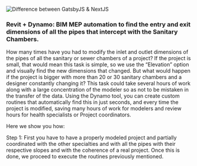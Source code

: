 ![Difference between GatsbyJS & NextJS](/images/blog-image-5.jpg)

### Revit + Dynamo: BIM MEP automation to find the entry and exit dimensions of all the pipes that intercept with the Sanitary Chambers.

How many times have you had to modify the inlet and outlet dimensions of the pipes of all the sanitary or sewer chambers of a project? If the project is small, that would mean this task is simple, so we use the “Elevation” option and visually find the new dimensions that changed. But what would happen if the project is bigger with more than 20 or 30 sanitary chambers and a designer constantly changing it? This task could take several hours of work along with a large concentration of the modeler so as not to be mistaken in the transfer of the data. Using the Dynamo tool, you can create custom routines that automatically find this in just seconds, and every time the project is modified, saving many hours of work for modelers and review hours for health specialists or Project coordinators.

Here we show you how:

Step 1: First you have to have a properly modeled project and partially coordinated with the other specialties and with all the pipes with their respective slopes and with the coherence of a real project. Once this is done, we proceed to execute the routines previously mentioned.